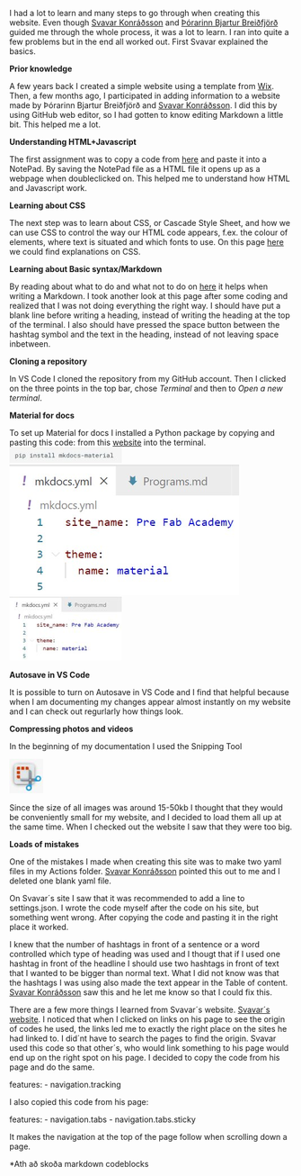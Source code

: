 I had a lot to learn and many steps to go through when creating this website. Even though [Svavar Konráðsson](https://fabacademy.org/2023/labs/isafjordur/students/svavar-konradsson/index.html) and [Þórarinn Bjartur Breiðfjörð](https://fabacademy.org/archives/2015/eu/students/gunnarsson.thorarinn_b.b/index.html) guided me through the whole process, it was a lot to learn. I ran into quite a few problems but in the end all worked out. First Svavar explained the basics.

**Prior knowledge**

A few years back I created a simple website using a template from [Wix](https://www.wix.com/). Then, a few months ago, I participated in adding information to a website made by Þórarinn Bjartur Breiðfjörð and [Svavar Konráðsson](https://fabacademy.org/2023/labs/isafjordur/students/svavar-konradsson/index.html). I did this by using GitHub web editor, so I had gotten to know editing Markdown a little bit. This helped me a lot.

**Understanding HTML+Javascript**

The first assignment was to copy a code from [here](https://www.w3schools.com/html/default.asp) and paste it into a NotePad. By saving the NotePad file as a HTML file it opens up as a webpage when doubleclicked on. This helped me to understand how HTML and Javascript work.

**Learning about CSS**

The next step was to learn about CSS, or Cascade Style Sheet, and how we can use CSS to control the way our HTML code appears, f.ex. the colour of elements, where text is situated and which fonts to use. On this page [here](https://www.w3schools.com/css/css_intro.asp) we could find explanations on CSS.

**Learning about Basic syntax/Markdown**

By reading about what to do and what not to do on [here](https://www.markdownguide.org/basic-syntax/) it helps when writing a Markdown. I took another look at this page after some coding and realized that I was not doing everything the right way. I should have put a blank line before writing a heading, instead of writing the heading at the top of the terminal. I also should have pressed the space button between the hashtag symbol and the text in the heading, instead of not leaving space inbetween.


**Cloning a repository**

In VS Code I cloned the repository from my GitHub account. Then I clicked on the three points in the top bar, chose *Terminal* and then to *Open a new terminal*. 

**Material for docs**

To set up Material for docs I installed a Python package by copying and pasting this code:<pip install mkdocs-material> from this [website](https://squidfunk.github.io/mkdocs-material/getting-started//) into the terminal.  ![PIP install](img/PIP_install_200x28px.jpg)
![Theme_Material1](img/Theme_in_mkdocs_before_new_theme.jpg)
![Theme_Material](img/Theme_in_mkdocs_before_new_theme_200x113.jpg)


**Autosave in VS Code**

It is possible to turn on Autosave in VS Code and I find that helpful because when I am documenting my changes appear almost instantly on my website and I can check out regurlarly how things look.

**Compressing photos and videos**

In the beginning of my documentation I used the Snipping Tool 

![Snipping tool](img/Snipping_tool_b.jpg)

Since the size of all images was around 15-50kb I thought that they would be conveniently small for my website, and I decided to load them all up at the same time. When I checked out the website I saw that they were too big. 

**Loads of mistakes**

One of the mistakes I made when creating this site was to make two yaml files in my Actions folder. [Svavar Konráðsson](https://fabacademy.org/2023/labs/isafjordur/students/svavar-konradsson/index.html) pointed this out to me and I deleted one blank yaml file.

On Svavar´s site I saw that it was recommended to add a line to settings.json. I wrote the code myself after the code on his site, but something went wrong. After copying the code and pasting it in the right place it worked.

I knew that the number of hashtags in front of a sentence or a word controlled which type of heading was used and I thougt that if I used one hashtag in front of the headline I should use two hashtags in front of text that I wanted to be bigger than normal text. What I did not know was that the hashtags I was using also made the text appear in the Table of content. [Svavar Konráðsson](https://fabacademy.org/2023/labs/isafjordur/students/svavar-konradsson/index.html) saw this and he let me know so that I could fix this.

There are a few more things I learned from Svavar´s website. [Svavar´s website](https://fabacademy.org/2023/labs/isafjordur/students/svavar-konradsson/index.html). I noticed that when I clicked on links on his page to see the origin of codes he used, the links led me to exactly the right place on the sites he had linked to. I did´nt have to search the pages to find the origin. Svavar used this code so that other´s, who would link something to his page would end up on the right spot on his page. I decided to copy the code from his page and do the same.

  features:
      - navigation.tracking

I also copied this code from his page:

  features:
        - navigation.tabs
        - navigation.tabs.sticky
        
It makes the navigation at the top of the page follow when scrolling down a page.


*Ath að skoða markdown codeblocks


